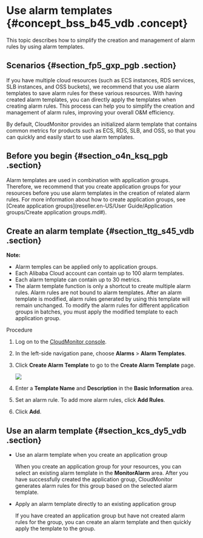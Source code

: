 # Use alarm templates {#concept_bss_b45_vdb .concept}

This topic describes how to simplify the creation and management of alarm rules by using alarm templates.

## Scenarios {#section_fp5_gxp_pgb .section}

If you have multiple cloud resources \(such as ECS instances, RDS services, SLB instances, and OSS buckets\), we recommend that you use alarm templates to save alarm rules for these various resources. With having created alarm templates, you can directly apply the templates when creating alarm rules. This process can help you to simplify the creation and management of alarm rules, improving your overall O&M efficiency.

By default, CloudMonitor provides an initialized alarm template that contains common metrics for products such as ECS, RDS, SLB, and OSS, so that you can quickly and easily start to use alarm templates.

## Before you begin {#section_o4n_ksq_pgb .section}

Alarm templates are used in combination with application groups. Therefore, we recommend that you create application groups for your resources before you use alarm templates in the creation of related alarm rules. For more information about how to create application groups, see [Create application groups](reseller.en-US/User Guide/Application groups/Create application groups.md#).

## Create an alarm template {#section_ttg_s45_vdb .section}

**Note:** 

-   Alarm temples can be applied only to application groups.
-   Each Alibaba Cloud account can contain up to 100 alarm templates.
-   Each alarm template can contain up to 30 metrics.
-   The alarm template function is only a shortcut to create multiple alarm rules. Alarm rules are not bound to alarm templates. After an alarm template is modified, alarm rules generated by using this template will remain unchanged. To modify the alarm rules for different application groups in batches, you must apply the modified template to each application group.

Procedure

1.  Log on to the [CloudMonitor console](https://partners-intl.console.aliyun.com/#/cms).
2.  In the left-side navigation pane, choose **Alarms** \> **Alarm Templates**.
3.  Click **Create Alarm Template** to go to the **Create Alarm Template** page.

    ![](http://static-aliyun-doc.oss-cn-hangzhou.aliyuncs.com/assets/img/6226/15498785582647_en-US.png)

4.  Enter a **Template Name** and **Description** in the **Basic Information** area.
5.  Set an alarm rule. To add more alarm rules, click **Add Rules**.
6.  Click **Add**.

## Use an alarm template {#section_kcs_dy5_vdb .section}

-   Use an alarm template when you create an application group

    When you create an application group for your resources, you can select an existing alarm template in the **MonitorAlarm** area. After you have successfully created the application group, CloudMonitor generates alarm rules for this group based on the selected alarm template.

-   Apply an alarm template directly to an existing application group

    If you have created an application group but have not created alarm rules for the group, you can create an alarm template and then quickly apply the template to the group.


